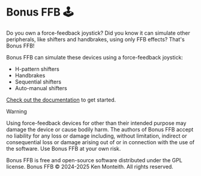 # Bonus FFB 🕹️

Do you own a force-feedback joystick? Did you know it can simulate other peripherals, like shifters and handbrakes, using only FFB effects? That's Bonus FFB!

Bonus FFB can simulate these devices using a force-feedback joystick:

* H-pattern shifters
* Handbrakes
* Sequential shifters
* Auto-manual shifters

[Check out the documentation](https://kgmonteith.github.io/Bonus-FFB/) to get started.

> [!WARNING]
> Using force-feedback devices for other than their intended purpose may damage the device or cause bodily harm. The authors of Bonus FFB accept no liability for any loss or damage including, without limitation, indirect or consequential loss or damage arising out of or in connection with the use of the software. Use Bonus FFB at your own risk.

Bonus FFB is free and open-source software distributed under the GPL license. Bonus FFB &copy; 2024-2025 Ken Monteith. All rights reserved.
